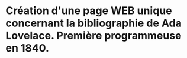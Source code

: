 # Création d'une page WEB unique concernant la bibliographie de Ada Lovelace. Première programmeuse en 1840. 
